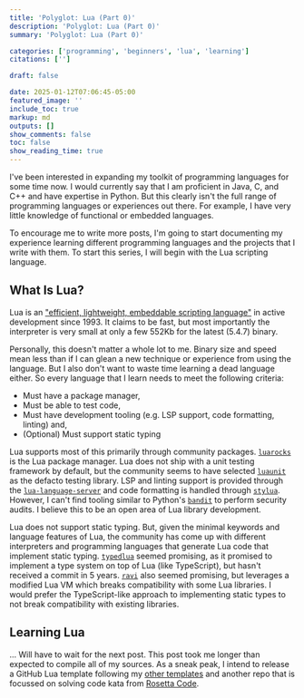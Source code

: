 ```yaml
---
title: 'Polyglot: Lua (Part 0)'
description: 'Polyglot: Lua (Part 0)'
summary: 'Polyglot: Lua (Part 0)'

categories: ['programming', 'beginners', 'lua', 'learning']
citations: ['']

draft: false

date: 2025-01-12T07:06:45-05:00
featured_image: ''
include_toc: true
markup: md
outputs: []
show_comments: false
toc: false
show_reading_time: true
---
```


I've been interested in expanding my toolkit of programming languages for some time now. I would currently say that I am proficient in Java, C, and C++ and have expertise in Python. But this clearly isn't the full range of programming languages or experiences out there. For example, I have very little knowledge of functional or embedded languages.

To encourage me to write more posts, I'm going to start documenting my experience learning different programming languages and the projects that I write with them. To start this series, I will begin with the Lua scripting language.

## What Is Lua?

Lua is an ["efficient, lightweight, embeddable scripting language"](https://www.lua.org/about.html) in active development since 1993. It claims to be fast, but most importantly the interpreter is very small at only a few 552Kb for the latest (5.4.7) binary.

Personally, this doesn't matter a whole lot to me. Binary size and speed mean less than if I can glean a new technique or experience from using the language. But I also don't want to waste time learning a dead language either. So every language that I learn needs to meet the following criteria:

- Must have a package manager,
- Must be able to test code,
- Must have development tooling (e.g. LSP support, code formatting, linting) and,
- (Optional) Must support static typing

Lua supports most of this primarily through community packages. [`luarocks`](https://luarocks.org/) is the Lua package manager. Lua does not ship with a unit testing framework by default, but the community seems to have selected [`luaunit`](https://luarocks.org/modules/bluebird75/luaunit) as the defacto testing library. LSP and linting support is provided through the [`lua-language-server`](https://luals.github.io/) and code formatting is handled through [`stylua`](https://github.com/JohnnyMorganz/StyLua). However, I can't find tooling similar to Python's [`bandit`](https://github.com/PyCQA/bandit) to perform security audits. I believe this to be an open area of Lua library development.

Lua does not support static typing. But, given the minimal keywords and language features of Lua, the community has come up with different interpreters and programming languages that generate Lua code that implement static typing. [`typedlua`](https://github.com/andremm/typedlua) seemed promising, as it promised to implement a type system on top of Lua (like TypeScript), but hasn't received a commit in 5 years. [`ravi`](https://github.com/dibyendumajumdar/ravi) also seemed promising, but leverages a modified Lua VM which breaks compatibility with some Lua libraries. I would prefer the TypeScript-like approach to implementing static types to not break compatibility with existing libraries.

## Learning Lua

... Will have to wait for the next post. This post took me longer than expected to compile all of my sources. As a sneak peak, I intend to release a GitHub Lua template following my [other templates](https://github.com/NicholasSynovic?tab=repositories&q=template&type=&language=&sort=) and another repo that is focussed on solving code kata from [Rosetta Code](https://rosettacode.org/wiki/Rosetta_Code).
